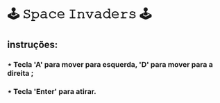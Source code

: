 # 🕹️ 𝚂𝚙𝚊𝚌𝚎 𝙸𝚗𝚟𝚊𝚍𝚎𝚛𝚜 🕹️

## instruções:

### ⋆ Tecla 'A' para mover para esquerda, 'D' para mover para a direita ;

### ⋆ Tecla 'Enter' para atirar.
